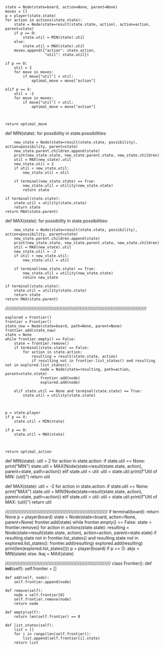     state = Node(state=board, action=None, parent=None)
    moves = []
    p = player(state.state)
    for action in actions(state.state):
        state = Node(state=result(state.state, action), action=action, parent=state)
        if p == O:
            state.util = MIN(state).util
        else:
            state.util = MAX(state).util
        moves.append({"action": state.action,
                      "util": state.util})
    
    if p == O:
        util = 2
        for move in moves:
            if move["util"] < util:
                optimal_move = move["action"]

    elif p == X:
        util = -2
        for move in moves:
            if move["util"] > util:
                optimal_move = move["action"]



    return optimal_move



def MIN(state):
    for possibility in state.possibilities:    
        
        new_state = Node(state=result(state.state, possibility), action=possibility, parent=state)
        new_state.parent.children.append(state)
        print(new_state.state, new_state.parent.state, new_state.children)
        util = MAX(new_state).util
        new_state.util = 2
        if util < new_state.util:
            new_state.util = util
        
        if terminal(new_state.state) == True:
            new_state.util = utility(new_state.state)
            return state
        
    if terminal(state.state):
        state.util = utility(state.state) 
        return state
    return MAX(state.parent)
    
    

    
    





def MAX(state):
    for possibility in state.possibilities:    
        
        new_state = Node(state=result(state.state, possibility), action=possibility, parent=state)
        new_state.parent.children.append(state)
        print(new_state.state, new_state.parent.state, new_state.children)
        util = MAX(new_state).util
        new_state.util = -2
        if util > new_state.util:
            new_state.util = util
        
        if terminal(new_state.state) == True:
            new_state.util = utility(new_state.state)
            return new_state
        
    if terminal(state.state):
        state.util = utility(state.state) 
        return state
    return MAX(state.parent)
    





///////////////////////////////////////////////////////////////////////////////////////////








    explored = Frontier()
    frontier = Frontier()
    state_now = Node(state=board, path=None, parent=None)
    frontier.add(state_now)
    state = None
    while frontier.empty() == False:
        state = frontier.remove()
        if terminal(state.state) == False:
            for action in state.action:
                resulting = result(state.state, action)
                if resulting not in frontier.list_states() and resulting not in explored.list_states():
                    node = Node(state=resulting, path=action, parent=state.state)
                    frontier.add(node)
                    explored.add(node)

        elif state.util == None and terminal(state.state) == True:
            state.util = utility(state.state)

    

    p = state.player
    if p == X:
        state.util = MIN(state)

    if p == O:
        state.util = MAX(state)



    return optimal_action





def MIN(state):
    util = 2
    for action in state.action:
        if state.util == None:
            print("MIN")
            state.util = MAX(Node(state=result(state.state, action), parent=state, path=action))
        elif state.util < util:
            util = state.util
    print(f"Util of MIN: {util}")
    return util





def MAX(state):
    util = -2
    for action in state.action:
        if state.util == None:
            print("MAX")
            state.util = MIN(Node(state=result(state.state, action), parent=state, path=action))
        elif state.util > util:
            util = state.util
    print(f"Util of MAX: {util}")
    return util


//////////////////////////////////////////////////////////////////
    if terminal(board):
        return None
    p = player(board)
    state = Node(state=board, action=None, parent=None)
    frontier.add(state)
    while frontier.empty() == False:
        state = frontier.remove()
        for action in actions(state.state):
            resulting = Node(state=result(state.state, action), action=action, parent=state.state)
            if resulting.state not in frontier.list_states() and resulting.state not in explored.list_states():
                frontier.add(resulting)
                explored.add(resulting)
    print(len(explored.list_states()))
    p = player(board)
    if p == O:
        akjs = MIN(state)
    else:
        lkaj = MAX(state)



////////////////////////////////////////////////////////////////////
class Frontier():
    def __init__(self):
        self.frontier = []

    def add(self, node):
        self.frontier.append(node)

    def remove(self):
        node = self.frontier[0]
        self.frontier.remove(node)
        return node

    def empty(self):
        return len(self.frontier) == 0
    
    def list_states(self):
        list = []
        for i in range(len(self.frontier)):
            list.append(self.frontier[i].state)
        return list

